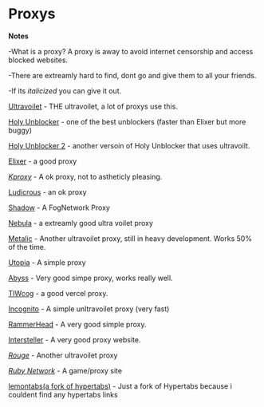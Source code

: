 # Proxys 

**Notes**

-What is a proxy? A proxy is away to avoid internet censorship and access blocked websites. 

-There are extreamly hard to find, dont go and give them to all your friends.

-If its *italicized* you can give it out.
 
[Ultravoilet](https://ionian-electric-pelican.glitch.me/) - THE ultravoilet, a lot of proxys use this.

[Holy Unblocker](https://responsible-silk-celestite.glitch.me) - one of the best unblockers (faster than Elixer but more buggy)

[Holy Unblocker 2](https://provescene.org/) - another versoin of Holy Unblocker that uses ultravoilt.

[Elixer](https://jesus.is-a.win/) - a good proxy

*[Kproxy](https://192.95.4.124/)* - A ok proxy, not to astheticly pleasing. 

[Ludicrous](https://glittery-imaginary-summer.glitch.me/surf) - an ok proxy

[Shadow](https://somber-eggplant-people.glitch.me/) - A FogNetwork Proxy

[Nebula](https://thisismathhomework.onrender.com/) - a extreamly good ultra voilet proxy

[Metalic](https://birdfood.gq/) - Another ultravoilet proxy, still in heavy development. Works 50% of the time.

[Utopia](https://learningprep.xyz/) - A simple proxy

[Abyss](https://panel.redsteedstudios.com/) - Very good simpe proxy, works really well.

[TIWcog](https://starttiw.vercel.app/static/index.html) - a good vercel proxy.

[Incognito](https://incognito-3497.onrender.com/) - A simple unltravoilet proxy (very fast)

[RammerHead](https://www.discoveryeducation.cf/) - A very good simple proxy.

[Intersteller](https://officalvalues.onrender.com/) - A very good proxy website.

*[Rouge](https://lakesidetuition.info/)* - Another ultravoilet proxy

*[Ruby Network](https://rubynetwork.tech/search)* - A game/proxy site

[lemontabs(a fork of hypertabs)](https://lemontabs.onrender.com/) - Just a fork of Hypertabs because i couldent find any hypertabs links
